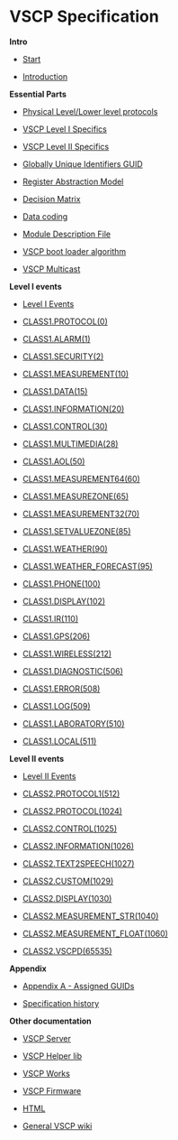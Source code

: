 # VSCP Specification

**Intro**


*  [Start](start)

*  [Introduction](introduction)

**Essential Parts**


*  [ Physical Level/Lower level protocols](physical_level_lower_level_protocols )

*  [ VSCP Level I Specifics](vscp_level_i_specifics )

*  [ VSCP Level II Specifics](level_ii_specifics )

*  [ Globally Unique Identifiers GUID](globally_unique_identifiers )

*  [ Register Abstraction Model](register_abstraction_model )

*  [ Decision Matrix](decision_matrix )

*  [ Data coding](data_coding )

*  [ Module Description File](module_description_file )

*  [ VSCP boot loader algorithm](vscp_boot_loader_algorithm )

*  [ VSCP Multicast](vscp_multicast )

**Level I events**


*  [ Level I Events](level_i_events )

*  [ CLASS1.PROTOCOL(0)](class1.protocol )

*  [ CLASS1.ALARM(1)](class1.alarm )

*  [ CLASS1.SECURITY(2)](class1.security )

*  [ CLASS1.MEASUREMENT(10)](class1.measurement )

*  [ CLASS1.DATA(15)](class1.data )

*  [ CLASS1.INFORMATION(20)](class1.information )

*  [ CLASS1.CONTROL(30)](class1.control )

*  [ CLASS1.MULTIMEDIA(28)](class1.multimedia )

*  [ CLASS1.AOL(50)](class1.aol )

*  [ CLASS1.MEASUREMENT64(60)](class1.measurement64 )

*  [ CLASS1.MEASUREZONE(65)](class1.measurezone )

*  [ CLASS1.MEASUREMENT32(70)](class1.measurement32 )

*  [ CLASS1.SETVALUEZONE(85)](class1.setvaluezone )

*  [ CLASS1.WEATHER(90)](class1.weather )

*  [ CLASS1.WEATHER_FORECAST(95)](class1.weather_forecast )

*  [ CLASS1.PHONE(100)](class1.phone )

*  [ CLASS1.DISPLAY(102)](class1.display )

*  [ CLASS1.IR(110)](class1.ir )

*  [ CLASS1.GPS(206)](class1.gps )

*  [ CLASS1.WIRELESS(212)](class1.wireless )

*  [ CLASS1.DIAGNOSTIC(506)](class1.diagnostic )

*  [ CLASS1.ERROR(508)](class1.error )

*  [ CLASS1.LOG(509)](class1.log )

*  [ CLASS1.LABORATORY(510)](class1.laboratory )

*  [ CLASS1.LOCAL(511)](class1.local )

**Level II events**


*  [ Level II Events](level_ii_events )

*  [ CLASS2.PROTOCOL1(512)](class2.protocol1 )

*  [ CLASS2.PROTOCOL(1024)](class2.protocol )

*  [ CLASS2.CONTROL(1025)](class2.control )

*  [ CLASS2.INFORMATION(1026)](class2.information )

*  [ CLASS2.TEXT2SPEECH(1027)](class2.text2speech )

*  [ CLASS2.CUSTOM(1029)](class2.custom )

*  [ CLASS2.DISPLAY(1030)](class2.display )

*  [ CLASS2.MEASUREMENT_STR(1040)](class2.measurement_str )

*  [ CLASS2.MEASUREMENT_FLOAT(1060)](class2.measurement_float )

*  [CLASS2.VSCPD(65535)](class2.vscpd)
           

**Appendix**


*  [Appendix A - Assigned GUIDs](appendix_a)

*  [Specification history](vscp_specification_history)
			

**Other documentation**


*  [ VSCP Server](http://www.vscp.org/docs/vscpd/doku.php?id=start )

*  [ VSCP Helper lib](http://www.vscp.org/docs/vscphelper/doku.php?id=start )

*  [ VSCP Works](http://www.vscp.org/docs/vscpworks/doku.php?id=start )

*  [ VSCP Firmware](http://www.vscp.org/docs/vscpfirmware/doku.php )

*  [ HTML ](http://www.vscp.org/docs/html5/doku.php )

*  [ General VSCP wiki ](http://www.vscp.org/wiki/doku.php )
       
      
